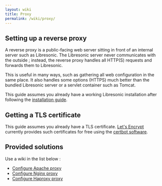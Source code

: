 ```yaml
---
layout: wiki
title: Proxy
permalink: /wiki/proxy/
---
```

## Setting up a reverse proxy

A reverse proxy is a public-facing web server sitting in front of an internal server such as Libresonic. The Libresonic server never communicates with the outside ; instead, the reverse proxy handles all HTTP(S) requests and forwards them to Libresonic.

This is useful in many ways, such as gathering all web configuration in the same place. It also handles some options (HTTPS) much better than the bundled Libresonic server or a servlet container such as Tomcat.

This guide assumes you already have a working Libresonic installation after following the [installation guide](/wiki/install).

## Getting a TLS certificate

This guide assumes you already have a TLS certificate. [Let's Encrypt](https://letsencrypt.org/getting-started/) currently provides such certificates for free using the [certbot software](https://certbot.eff.org/).

## Provided solutions

Use a wiki in the list below :
* [Configure Apache proxy](/wiki/proxy/apache)
* [Configure Nginx proxy](/wiki/proxy/nginx)
* [Configure Haproxy proxy](/wiki/proxy/haproxy)
